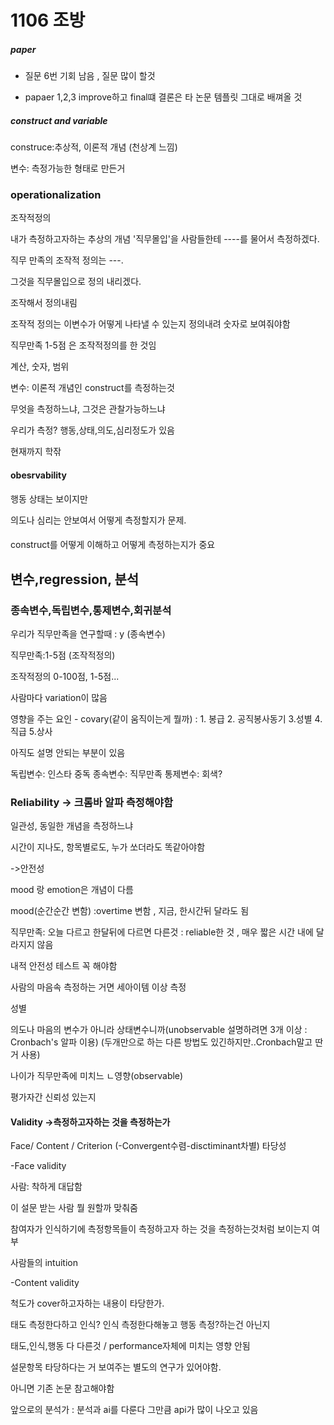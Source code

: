 # 1106 조방

##### paper

- 질문 6번 기회 남음 , 질문 많이 할것 

- papaer 1,2,3 improve하고 final떄 결론은 타 논문 템플릿 그대로 배껴올 것 



##### construct and variable

construce:추상적, 이론적 개념 (천상계 느낌)

변수: 측정가능한 형태로 만든거 



### operationalization 

조작적정의

내가 측정하고자하는 추상의 개념 '직무몰입'을 사람들한테 ----를 물어서 측정하겠다.

직무 만족의 조작적 정의는 ---.

그것을 직무몰입으로 정의 내리겠다. 

조작해서 정의내림

조작적 정의는 이변수가 어떻게 나타낼 수 있는지 정의내려 숫자로 보여줘야함 

직무만족 1-5점 은 조작적정의를 한 것임

계산, 숫자, 범위

변수: 이론적 개념인 construct를 측정하는것

무엇을 측정하느냐, 그것은 관찰가능하느냐

우리가 측정? 행동,상태,의도,심리정도가 있음

현재까지 학잒



#### obesrvability

행동 상태는 보이지만

의도나 심리는 안보여서 어떻게 측정할지가 문제. 



####  

construct를 어떻게 이해하고 어떻게 측정하는지가 중요 

## 변수,regression, 분석

### 종속변수,독립변수,통제변수,회귀분석

우리가 직무만족을 연구할때 : y (종속변수)

직무만족:1-5점 (조작적정의)

 조작적정의 0-100점, 1-5점... 

사람마다 variation이 많음 

영향을 주는 요인 - covary(같이 움직이는게 뭘까) : 1. 봉급 2. 공직봉사동기 3.성별 4.직급 5.상사 

아직도 설명 안되는 부분이 있음

독립변수: 인스타 중독 종속변수: 직무만족 통제변수: 회색?



### Reliability -> 크롬바 알파 측정해야함 

일관성, 동일한 개념을 측정하느냐

시간이 지나도, 항목별로도, 누가 쏘더라도  똑같아야함

->안전성 

mood 랑 emotion은 개념이 다름

mood(순간순간 변함) :overtime 변함 , 지금, 한시간뒤 달라도 됨 

직무만족: 오늘 다르고 한달뒤에 다르면 다른것 : reliable한 것 , 매우 짧은 시간 내에 달라지지 않음



내적 안전성 테스트 꼭 해야함

사람의 마음속 측정하는 거면 세아이템 이상 측정

성별

의도나 마음의 변수가 아니라 상태변수니까(unobservable 설명하려면 3개 이상 : Cronbach's 알파 이용) (두개만으로 하는 다른 방법도 있긴하지만..Cronbach말고 딴거 사용)

나이가 직무만족에 미치느 ㄴ영향(observable)

평가자간 신뢰성 있는지 

#### Validity ->측정하고자하는 것을 측정하는가

Face/ Content / Criterion (-Convergent수렴-disctiminant차별) 타당성

-Face validity

사람: 착하게 대답함

이 설문 받는 사람 뭘 원할까 맞춰줌

참여자가 인식하기에 측정항목들이 측정하고자 하는 것을 측정하는것처럼 보이는지 여부 

사람들의 intuition

-Content validity 

척도가 cover하고자하는 내용이 타당한가.

태도 측정한다하고 인식? 인식 측정한다해놓고 행동 측정?하는건 아닌지

태도,인식,행동 다 다른것 / performance자체에 미치는 영향 안됨



설문항목 타당하다는 거 보여주는 별도의 연구가 있어야함.

아니면 기존 논문 참고해야함

앞으로의 분석가 : 분석과 ai를 다룬다 그만큼 api가 많이 나오고 있음

